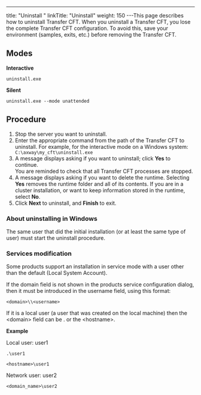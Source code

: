 ---
title: "Uninstall "
linkTitle: "Uninstall"
weight: 150
---This page describes how to uninstall Transfer CFT. When you uninstall a Transfer CFT, you lose the complete Transfer CFT
configuration. To avoid this, save your environment (samples, exits, etc.) before removing the Transfer CFT.

## Modes

****Interactive****

`uninstall.exe`

****Silent****

`uninstall.exe --mode unattended`

## Procedure

1. Stop the server you want to uninstall.
1. Enter the appropriate command from the path of the Transfer CFT to uninstall. For example, for the interactive mode on a Windows system: ` C:\axway\my_cft\uninstall.exe`
1. A message displays asking if you want to uninstall; click **Yes** to continue.  
    You are reminded to check that all Transfer CFT processes are stopped.
1. A message displays asking if you want to delete the runtime. Selecting **Yes** removes the runtime folder and all of its contents. If you are in a cluster installation, or want to keep information stored in the runtime, select **No**.
1. Click **Next** to uninstall, and **Finish** to exit.

### About uninstalling in Windows

The same user that did the initial installation (or at least the same type of user) must start the uninstall procedure.

### Services modification

Some products support an installation in service mode with a user other than the default (Local System Account).

If the domain field is not shown in the products service configuration dialog, then it must be introduced in the username field, using this format:

```
<domain>\\<username>
```

If it is a local user (a user that was created on the local machine) then the &lt;domain> field can be . or the &lt;hostname>.

****Example****

Local user: user1

`.\user1`

`<hostname>\user1`

Network user: user2

`<domain_name>\user2`

